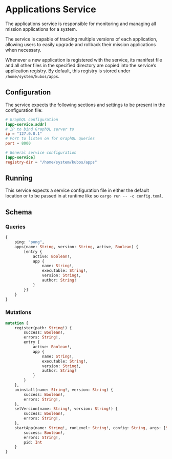 # Applications Service

The applications service is responsible for monitoring and managing all mission
applications for a system.

The service is capable of tracking multiple versions of each application, allowing
users to easily upgrade and rollback their mission applications when necessary.

Whenever a new application is registered with the service, its manifest file and all
other files in the specified directory are copied into the service’s application
registry.
By default, this registry is stored under `/home/system/kubos/apps`.

## Configuration

The service expects the following sections and settings to be present in the configuration file:

```toml
# GraphQL configuration
[app-service.addr]
# IP to bind GraphQL server to
ip = "127.0.0.1"
# Port to listen on for GraphQL queries
port = 8000

# General service configuration
[app-service]
registry-dir = "/home/system/kubos/apps"
```

## Running

This service expects a service configuration file in either the default location
or to be passed in at runtime like so `cargo run -- -c config.toml`.

## Schema

### Queries

```graphql
{
    ping: "pong",
    apps(name: String, version: String, active, Boolean) {
        [entry {
            active: Boolean!,
            app {
                name: String!,
                executable: String!,
                version: String!,
                author: String!
            }
        }]
    }
}
```

### Mutations

```graphql
mutation {
    register(path: String!) {
        success: Boolean!,
        errors: String!,
        entry {
            active: Boolean!,
            app {
                name: String!,
                executable: String!,
                version: String!,
                author: String!
            }
        }
    },
    uninstall(name: String!, version: String) {
        success: Boolean!,
        errors: String!,
    },
    setVersion(name: String!, version: String!) {
        success: Boolean!,
        errors: String!,
    },
    startApp(name: String!, runLevel: String!, config: String, args: [String] {
        success: Boolean!,
        errors: String!,
        pid: Int
    }
}
```
